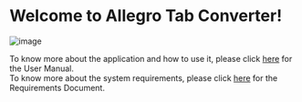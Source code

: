 # Welcome to Allegro Tab Converter!

![image](https://user-images.githubusercontent.com/48979024/111554779-5f915380-875d-11eb-85ba-c19e06a5291a.png)


To know more about the application and how to use it, please click [here](https://github.com/RafaelDolores/EECS2311_GROUP5_TAB_TO_MUSICXML/wiki/User-Manual) for the User Manual. <br /> 
To know more about the system requirements, please click [here](https://github.com/RafaelDolores/EECS2311_GROUP5_TAB_TO_MUSICXML/wiki/System-Requirements-Specification) for the Requirements Document. <br />

